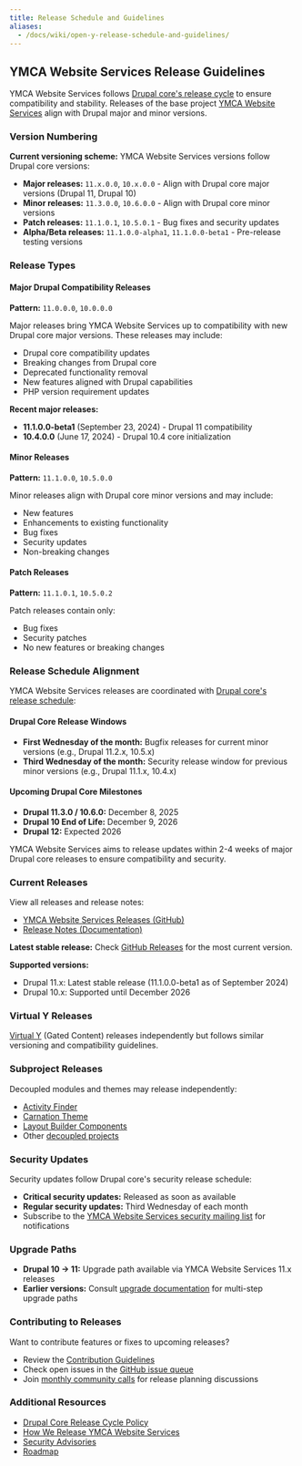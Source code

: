 ```yaml
---
title: Release Schedule and Guidelines
aliases:
  - /docs/wiki/open-y-release-schedule-and-guidelines/
---
```


## YMCA Website Services Release Guidelines

YMCA Website Services follows [Drupal core's release cycle](https://www.drupal.org/about/core/policies/core-release-cycles/schedule) to ensure compatibility and stability. Releases of the base project [YMCA Website Services](https://github.com/YCloudYUSA/yusaopeny) align with Drupal major and minor versions.

### Version Numbering

**Current versioning scheme:** YMCA Website Services versions follow Drupal core versions:

- **Major releases:** `11.x.0.0`, `10.x.0.0` - Align with Drupal core major versions (Drupal 11, Drupal 10)
- **Minor releases:** `11.3.0.0`, `10.6.0.0` - Align with Drupal core minor versions
- **Patch releases:** `11.1.0.1`, `10.5.0.1` - Bug fixes and security updates
- **Alpha/Beta releases:** `11.1.0.0-alpha1`, `11.1.0.0-beta1` - Pre-release testing versions

### Release Types

#### Major Drupal Compatibility Releases

**Pattern:** `11.0.0.0`, `10.0.0.0`

Major releases bring YMCA Website Services up to compatibility with new Drupal core major versions. These releases may include:

- Drupal core compatibility updates
- Breaking changes from Drupal core
- Deprecated functionality removal
- New features aligned with Drupal capabilities
- PHP version requirement updates

**Recent major releases:**
- **11.1.0.0-beta1** (September 23, 2024) - Drupal 11 compatibility
- **10.4.0.0** (June 17, 2024) - Drupal 10.4 core initialization

#### Minor Releases

**Pattern:** `11.1.0.0`, `10.5.0.0`

Minor releases align with Drupal core minor versions and may include:

- New features
- Enhancements to existing functionality
- Bug fixes
- Security updates
- Non-breaking changes

#### Patch Releases

**Pattern:** `11.1.0.1`, `10.5.0.2`

Patch releases contain only:

- Bug fixes
- Security patches
- No new features or breaking changes

### Release Schedule Alignment

YMCA Website Services releases are coordinated with [Drupal core's release schedule](https://www.drupal.org/about/core/policies/core-release-cycles/schedule):

#### Drupal Core Release Windows

- **First Wednesday of the month:** Bugfix releases for current minor versions (e.g., Drupal 11.2.x, 10.5.x)
- **Third Wednesday of the month:** Security release window for previous minor versions (e.g., Drupal 11.1.x, 10.4.x)

#### Upcoming Drupal Core Milestones

- **Drupal 11.3.0 / 10.6.0:** December 8, 2025
- **Drupal 10 End of Life:** December 9, 2026
- **Drupal 12:** Expected 2026

YMCA Website Services aims to release updates within 2-4 weeks of major Drupal core releases to ensure compatibility and security.

### Current Releases

View all releases and release notes:

- [YMCA Website Services Releases (GitHub)](https://github.com/YCloudYUSA/yusaopeny/releases)
- [Release Notes (Documentation)](/blog/releases/)

**Latest stable release:** Check [GitHub Releases](https://github.com/YCloudYUSA/yusaopeny/releases) for the most current version.

**Supported versions:**
- Drupal 11.x: Latest stable release (11.1.0.0-beta1 as of September 2024)
- Drupal 10.x: Supported until December 2026

### Virtual Y Releases

[Virtual Y](https://github.com/YCloudYUSA/yusaopeny_gated_content) (Gated Content) releases independently but follows similar versioning and compatibility guidelines.

### Subproject Releases

Decoupled modules and themes may release independently:

- [Activity Finder](https://github.com/YCloudYUSA/yusaopeny_activity_finder)
- [Carnation Theme](https://www.drupal.org/project/openy_carnation)
- [Layout Builder Components](https://github.com/YCloudYUSA/y_lb)
- Other [decoupled projects](../decoupled--external--projects-of-openy)

### Security Updates

Security updates follow Drupal core's security release schedule:

- **Critical security updates:** Released as soon as available
- **Regular security updates:** Third Wednesday of each month
- Subscribe to the [YMCA Website Services security mailing list](https://www.drupal.org/project/openy) for notifications

### Upgrade Paths

- **Drupal 10 → 11:** Upgrade path available via YMCA Website Services 11.x releases
- **Earlier versions:** Consult [upgrade documentation](../openy-upgrade-how-to-for-developers) for multi-step upgrade paths

### Contributing to Releases

Want to contribute features or fixes to upcoming releases?

- Review the [Contribution Guidelines](../../contribution-guidelines/)
- Check open issues in the [GitHub issue queue](https://github.com/YCloudYUSA/yusaopeny/issues)
- Join [monthly community calls](/blog/monthly-calls/) for release planning discussions

### Additional Resources

- [Drupal Core Release Cycle Policy](https://www.drupal.org/about/core/policies/core-release-cycles/schedule)
- [How We Release YMCA Website Services](../how-we-release-openy-distribution-from-code-perspective)
- [Security Advisories](https://www.drupal.org/project/openy)
- [Roadmap](/roadmap/)
